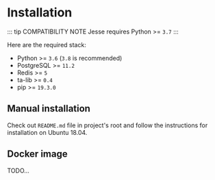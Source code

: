 # Installation

::: tip COMPATIBILITY NOTE
Jesse requires Python >= `3.7`
:::

Here are the required stack:

-   Python >= `3.6` (`3.8` is recommended)
-   PostgreSQL >= `11.2`
-   Redis >= `5`
-   ta-lib >= `0.4`
-   pip >= `19.3.0`

## Manual installation

Check out `README.md` file in project's root and follow the instructions for installation on Ubuntu 18.04.

## Docker image

TODO...
